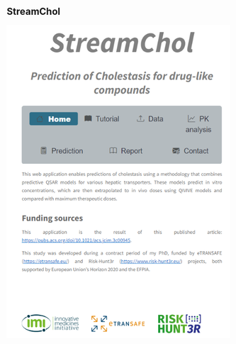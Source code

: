 StreamChol
---
![Texto alternativo](https://github.com/phi-grib/StreamChol/raw/main/cover%20page.PNG)
